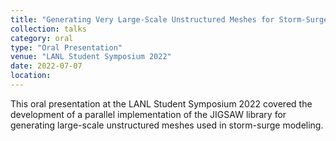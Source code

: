 ```yaml
---
title: "Generating Very Large-Scale Unstructured Meshes for Storm-Surge Modelling: Parallelizing the JIGSAW Library"
collection: talks
category: oral
type: "Oral Presentation"
venue: "LANL Student Symposium 2022"
date: 2022-07-07
location: 
---
```


This oral presentation at the LANL Student Symposium 2022 covered the development of a parallel implementation of the JIGSAW library for generating large-scale unstructured meshes used in storm-surge modeling.